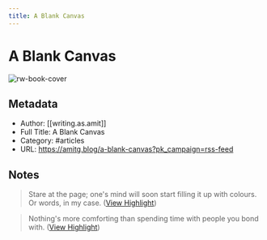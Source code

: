 ```yaml
---
title: A Blank Canvas
---
```

# A Blank Canvas

![rw-book-cover](https://cdn.writeas.net/img/w-sq-light.png)

## Metadata
- Author: [[writing.as.amit]]
- Full Title: A Blank Canvas
- Category: #articles
- URL: https://amitg.blog/a-blank-canvas?pk_campaign=rss-feed

## Notes
> Stare at the page; one's mind will soon start filling it up with colours. Or words, in my case. ([View Highlight](https://read.readwise.io/read/01gvexq8ewjy6sebk8a9jqpj79))

> Nothing's more comforting than spending time with people you bond with. ([View Highlight](https://read.readwise.io/read/01gvexqey0a9str1y5401tw0cn))

